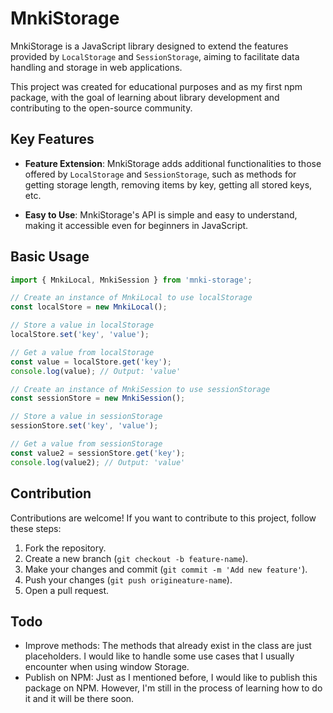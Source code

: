 # MnkiStorage

MnkiStorage is a JavaScript library designed to extend the features provided by `LocalStorage` and `SessionStorage`, aiming to facilitate data handling and storage in web applications.

This project was created for educational purposes and as my first npm package, with the goal of learning about library development and contributing to the open-source community.

## Key Features

- **Feature Extension**: MnkiStorage adds additional functionalities to those offered by `LocalStorage` and `SessionStorage`, such as methods for getting storage length, removing items by key, getting all stored keys, etc.

- **Easy to Use**: MnkiStorage's API is simple and easy to understand, making it accessible even for beginners in JavaScript.


## Basic Usage

```javascript
import { MnkiLocal, MnkiSession } from 'mnki-storage';

// Create an instance of MnkiLocal to use localStorage
const localStore = new MnkiLocal();

// Store a value in localStorage
localStore.set('key', 'value');

// Get a value from localStorage
const value = localStore.get('key');
console.log(value); // Output: 'value'

// Create an instance of MnkiSession to use sessionStorage
const sessionStore = new MnkiSession();

// Store a value in sessionStorage
sessionStore.set('key', 'value');

// Get a value from sessionStorage
const value2 = sessionStore.get('key');
console.log(value2); // Output: 'value'
```

## Contribution

Contributions are welcome! If you want to contribute to this project, follow these steps:

1. Fork the repository.
2. Create a new branch (`git checkout -b feature-name`).
3. Make your changes and commit (`git commit -m 'Add new feature'`).
4. Push your changes (`git push origineature-name`).
5. Open a pull request.


## Todo
- Improve methods: The methods that already exist in the class are just placeholders. I would like to handle some use cases that I usually encounter when using window Storage.
- Publish on NPM: Just as I mentioned before, I would like to publish this package on NPM. However, I'm still in the process of learning how to do it and it will be there soon.

